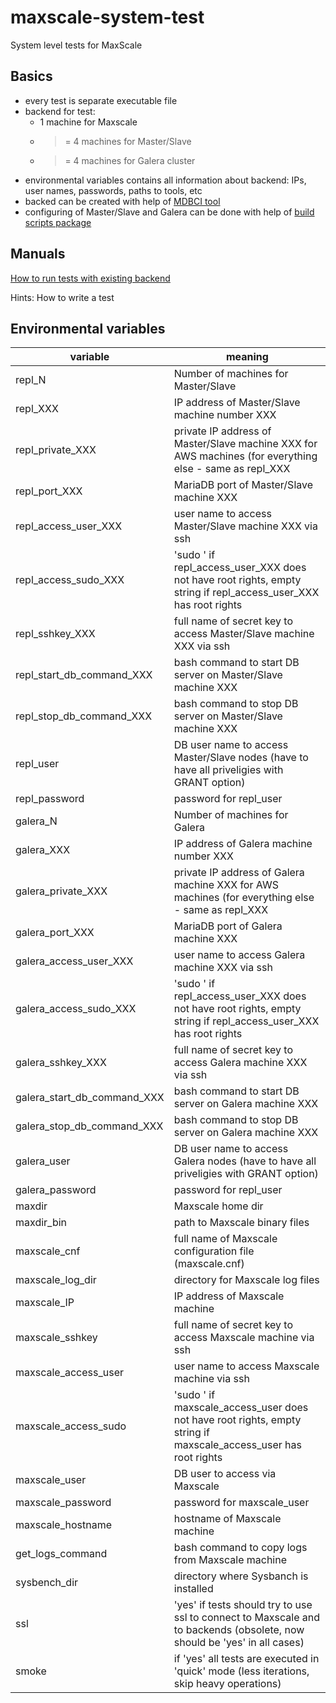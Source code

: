 # maxscale-system-test
System level tests for MaxScale

## Basics
- every test is separate executable file
- backend for test:
  - 1 machine for Maxscale
  - >= 4 machines for Master/Slave
  - >= 4 machines for Galera cluster
- environmental variables contains all information about backend: IPs, user names, passwords, paths to tools, etc
- backed can be created with help of [MDBCI tool](https://github.com/OSLL/mdbci)
- configuring of Master/Slave and Galera can be done with help of [build scripts package](https://github.com/mariadb-corporation/build-scripts-vagrant)

## Manuals

[How to run tests with existing backend](https://github.com/mariadb-corporation/build-scripts-vagrant/blob/master/RUN_TEST.md#running-tests-with-existing-test-configuration)

Hints: How to write a test

## Environmental variables
|variable|meaning|
|--------|-------|
|repl_N|Number of machines for Master/Slave|
|repl_XXX|IP address of Master/Slave machine number XXX|
|repl_private_XXX|private IP address of Master/Slave machine XXX for AWS machines (for everything else - same as repl_XXX|
|repl_port_XXX|MariaDB port of Master/Slave machine XXX|
|repl_access_user_XXX|user name to access Master/Slave machine XXX via ssh|
|repl_access_sudo_XXX|'sudo ' if repl_access_user_XXX does not have root rights, empty string if repl_access_user_XXX has root rights|
|repl_sshkey_XXX|full name of secret key to access Master/Slave machine XXX via ssh|
|repl_start_db_command_XXX|bash command to start DB server on Master/Slave machine XXX|
|repl_stop_db_command_XXX|bash command to stop DB server on Master/Slave machine XXX|
|repl_user|DB user name to access Master/Slave nodes (have to have all priveligies with GRANT option)|
|repl_password|password for repl_user|
|galera_N|Number of machines for Galera|
|galera_XXX|IP address of Galera machine number XXX|
|galera_private_XXX|private IP address of Galera machine XXX for AWS machines (for everything else - same as repl_XXX|
|galera_port_XXX|MariaDB port of Galera machine XXX|
|galera_access_user_XXX|user name to access Galera machine XXX via ssh|
|galera_access_sudo_XXX|'sudo ' if repl_access_user_XXX does not have root rights, empty string if repl_access_user_XXX has root rights|
|galera_sshkey_XXX|full name of secret key to access Galera machine XXX via ssh|
|galera_start_db_command_XXX|bash command to start DB server on Galera machine XXX|
|galera_stop_db_command_XXX|bash command to stop DB server on Galera machine XXX|
|galera_user|DB user name to access Galera nodes (have to have all priveligies with GRANT option)|
|galera_password|password for repl_user|
|maxdir|Maxscale home dir|
|maxdir_bin|path to Maxscale binary files|
|maxscale_cnf|full name of Maxscale configuration file (maxscale.cnf)|
|maxscale_log_dir|directory for Maxscale log files|
|maxscale_IP|IP address of Maxscale machine|
|maxscale_sshkey|full name of secret key to access Maxscale machine via ssh|
|maxscale_access_user|user name to access Maxscale machine via ssh|
|maxscale_access_sudo|'sudo ' if maxscale_access_user does not have root rights, empty string if maxscale_access_user has root rights|
|maxscale_user|DB user to access via Maxscale|
|maxscale_password|password for maxscale_user|
|maxscale_hostname|hostname of Maxscale machine|
|get_logs_command|bash command to copy logs from Maxscale machine|
|sysbench_dir|directory where Sysbanch is installed|
|ssl|'yes' if tests should try to use ssl to connect to Maxscale and to backends (obsolete, now should be 'yes' in all cases)|
|smoke|if 'yes' all tests are executed in 'quick' mode (less iterations, skip heavy operations)|
